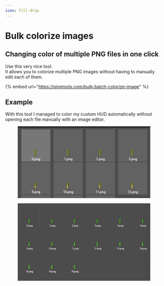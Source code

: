```yaml
---
icon: fill-drip
---
```


# Bulk colorize images

## Changing color of multiple PNG files in one click

Use this very nice tool.\
It allows you to colorize multiple PNG images without having to manually edit each of them.

{% embed url="https://pinetools.com/bulk-batch-colorize-image" %}

## Example

With this tool I managed to color my custom HUD automatically without opening each file manually with an image editor.

<figure><img src="../.gitbook/assets/image (1) (1) (1) (1) (1) (1) (1) (1).png" alt=""><figcaption></figcaption></figure>

<figure><img src="../.gitbook/assets/image (1) (1) (1) (1) (1) (1) (1) (1) (1).png" alt=""><figcaption></figcaption></figure>
